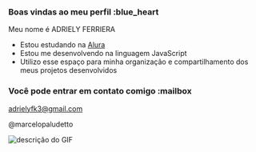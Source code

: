 ### Boas vindas ao meu perfil :blue_heart

Meu nome é ADRIELY FERRIERA

- Estou estudando na [Alura](https://www.alura.com.br)
- Estou me desenvolvendo na linguagem JavaScript
- Utilizo esse espaço para minha organização e compartilhamento dos meus projetos desenvolvidos

### Você pode entrar em contato comigo :mailbox

adrielyfk3@gmail.com

@marcelopaludetto

![descrição do GIF](https://media1.tenor.com/m/6Xl8qi0FxCwAAAAC/no.gif)
